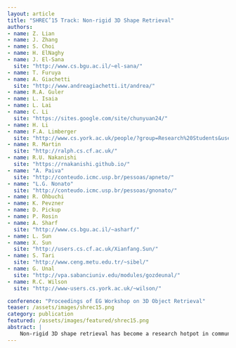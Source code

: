 ```yaml
---
layout: article
title: "SHREC’15 Track: Non-rigid 3D Shape Retrieval"
authors:
- name: Z. Lian
- name: J. Zhang
- name: S. Choi
- name: H. ElNaghy
- name: J. El-Sana
  site: "http://www.cs.bgu.ac.il/~el-sana/"
- name: T. Furuya
- name: A. Giachetti
  site: "http://www.andreagiachetti.it/andrea/"
- name: R.A. Guler
- name: L. Isaia
- name: L. Lai
- name: C. Li
  site: "https://sites.google.com/site/chunyuan24/"
- name: H. Li
- name: F.A. Limberger
  site: "http://www.cs.york.ac.uk/people/?group=Research%20Students&username=fal"
- name: R. Martin
  site: "http://ralph.cs.cf.ac.uk/"
- name: R.U. Nakanishi
  site: "https://rnakanishi.github.io/"
- name: "A. Paiva"
  site: "http://conteudo.icmc.usp.br/pessoas/apneto/"
- name: "L.G. Nonato"
  site: "http://conteudo.icmc.usp.br/pessoas/gnonato/"
- name: R. Ohbuchi
- name: K. Pevzner
- name: D. Pickup
- name: P. Rosin
- name: A. Sharf
  site: "http://www.cs.bgu.ac.il/~asharf/"
- name: L. Sun
- name: X. Sun
  site: "http://users.cs.cf.ac.uk/Xianfang.Sun/"
- name: S. Tari
  site: "http://www.ceng.metu.edu.tr/~sibel/"
- name: G. Unal
  site: "http://vpa.sabanciuniv.edu/modules/gozdeunal/"
- name: R.C. Wilson
  site: "http://www-users.cs.york.ac.uk/~wilson/"

conference: "Proceedings of EG Workshop on 3D Object Retrieval"
teaser: /assets/images/shrec15.png
category: publication
featured: /assets/images/featured/shrec15.png
abstract: |
    Non-rigid 3D shape retrieval has become a research hotpot in communities of computer graphics, computer vision, pattern recognition, etc. In this paper, we present the results of the SHREC’15 Track: Non-rigid 3D Shape Retrieval. The aim of this track is to provide a fair and effective platform to evaluate and compare the performance of current non-rigid 3D shape retrieval methods developed by different research groups around the world. The database utilized in this track consists of 1200 3D watertight triangle meshes which are equally classified into 50 categories. All models in the same category are generated from an original 3D mesh by implementing various pose transformations. The retrieval performance of a method is evaluated using 6 commonly-used measures (i.e., PR-plot, NN, FT, ST, E-measure and DCG.). Totally, there are 37 submissions and 11 groups taking part in this track. Evaluation results and comparison analyses described in this paper not only show the bright future in researches of non-rigid 3D shape retrieval but also point out several promising research directions in this topic.
---
```

